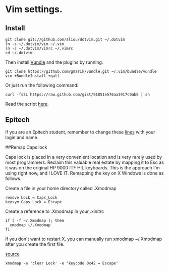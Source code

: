 # Vim settings.

## Install
    
    git clone git://github.com/aliou/dotvim.git ~/.dotvim
    ln -s ~/.dotvim/vim ~/.vim
    ln -s ~/.dotvim/vimrc ~/.vimrc
    cd ~/.dotvim

Then install [Vundle][l2] and the plugins by running:

    git clone https://github.com/gmarik/vundle.git ~/.vim/bundle/vundle
    vim +BundleInstall +qall

Or just run the following command:
    
    curl -fsSL https://raw.github.com/gist/91851e576aa3917c0ab8 | sh

Read the script [here](https://gist.github.com/aliou/91851e576aa3917c0ab8).

## Epitech

If you are an Epitech student, remember to change these [lines][l1] with your login
and name.

##Remap Caps lock

Caps lock is placed in a very convenient location and is very rarely used by
most programmers. Reclaim this valuable real estate by mapping it to Esc as it
was on the original HP 9000 ITF HIL keyboards. This is the approach I'm using
right now, and I LOVE IT. Remapping the key on X Windows is done as follows.

Create a file in your home directory called .Xmodmap

	remove Lock = Caps_Lock
	keysym Caps_Lock = Escape

Create a reference to .Xmodmap in your .xinitrc

	if [ -f ~/.Xmodmap ]; then
	  xmodmap ~/.Xmodmap
	fi
If you don't want to restart X, you can manually run xmodmap ~/.Xmodmap after
you create the first file.

[source](http://dailyvim.blogspot.fr/2008/04/ways-to-avoid-esc-key.html)

	xmodmap -e 'clear Lock' -e 'keycode 0x42 = Escape'

[l1]: https://github.com/aliou/dotvim/blob/master/vim/plugin/epitech/header.vim#L17-18
[l2]: https://github.com/gmarik/vundle
[l3]: https://gist.github.com/aliou/91851e576aa3917c0ab8
